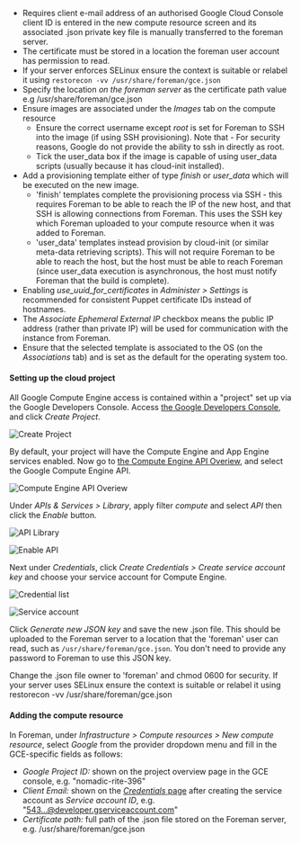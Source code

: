 * Requires client e-mail address of an authorised Google Cloud Console client ID is entered in the new compute resource screen and its associated .json private key file is manually transferred to the foreman server.
* The certificate must be stored in a location the foreman user account has permission to read.
* If your server enforces SELinux ensure the context is suitable or relabel it using `restorecon -vv /usr/share/foreman/gce.json`
* Specify the location *on the foreman server* as the certificate path value e.g /usr/share/foreman/gce.json
* Ensure images are associated under the *Images* tab on the compute resource
	* Ensure the correct username except *root* is set for Foreman to SSH into the image (if using SSH provisioning). Note that - For security reasons, Google do not provide the ability to ssh in directly as root.
	* Tick the user_data box if the image is capable of using user_data scripts (usually because it has cloud-init installed).
* Add a provisioning template either of type *finish* or *user_data* which will be executed on the new image.
	* 'finish' templates complete the provisioning process via SSH - this requires Foreman to be able to reach the IP of the new host, and that SSH is allowing connections from Foreman. This uses the SSH key which Foreman uploaded to your compute resource when it was added to Foreman.
	* 'user_data' templates instead provision by cloud-init (or similar meta-data retrieving scripts). This will not require Foreman to be able to reach the host, but the host must be able to reach Foreman (since user_data execution is asynchronous, the host must notify Foreman that the build is complete).
* Enabling *use_uuid_for_certificates* in *Administer > Settings* is recommended for consistent Puppet certificate IDs instead of hostnames.
* The *Associate Ephemeral External IP* checkbox means the public IP address (rather than private IP) will be used for communication with the instance from Foreman.
* Ensure that the selected template is associated to the OS (on the *Associations* tab) and is set as the default for the operating system too.

#### Setting up the cloud project

All Google Compute Engine access is contained within a "project" set up via the Google Developers Console.  Access [the Google Developers Console](https://console.developers.google.com/iam-admin/projects), and click *Create Project*.

![Create Project](/static/images/screenshots/gce/new_create_project.png)

By default, your project will have the Compute Engine and App Engine services enabled.
Now go to [the Compute Engine API Overiew](https://console.developers.google.com/apis/api/compute_component), and select the Google Compute Engine API.

![Compute Engine API Overiew](/static/images/screenshots/gce/enabled_compute_engine_api.png)

Under *APIs &amp; Services > Library*, apply filter *compute* and select *API* then click the *Enable* button.

![API Library](/static/images/screenshots/gce/api_library.png)

![Enable API](/static/images/screenshots/gce/new_enable_api.png)

Next under *Credentials*, click *Create Credentials > Create service account key* and choose your service account for Compute Engine.

![Credential list](/static/images/screenshots/gce/credential_list.png)

![Service account](/static/images/screenshots/gce/create_credentials_using_json_format.png)

Click *Generate new JSON key* and save the new .json file.  This should be uploaded to the Foreman server to a location that the 'foreman' user can read, such as `/usr/share/foreman/gce.json`. You don't need to provide any password to Foreman to use this JSON key.

<div class="alert alert-info">Change the .json file owner to 'foreman' and chmod 0600 for security.  If your server uses SELinux ensure the context is suitable or relabel it using restorecon -vv /usr/share/foreman/gce.json</div>

#### Adding the compute resource

In Foreman, under *Infrastructure > Compute resources > New compute resource*, select *Google* from the provider dropdown menu and fill in the GCE-specific fields as follows:

* *Google Project ID:* shown on the project overview page in the GCE console, e.g. "nomadic-rite-396"
* *Client Email:* shown on the [*Credentials* page](https://console.developers.google.com/iam-admin/serviceaccounts/) after creating the service account as *Service account ID*, e.g. "543...@developer.gserviceaccount.com"
* *Certificate path:* full path of the .json file stored on the Foreman server, e.g. /usr/share/foreman/gce.json
